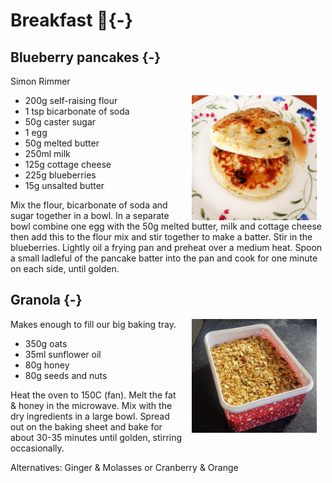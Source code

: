 # Breakfast 🥞{-}

## Blueberry pancakes {-}
Simon Rimmer

<img src="images/blueberry-pancakes.jpg" width="200" alt="Cover image" align="right" style="margin: 0 1em 0 1em" />

* 200g self-raising flour
* 1 tsp bicarbonate of soda
* 50g caster sugar
* 1 egg
* 50g melted butter
* 250ml milk
* 125g cottage cheese
* 225g blueberries
* 15g unsalted butter

Mix the flour, bicarbonate of soda and sugar together in a bowl. In a separate bowl combine one egg with the 50g melted butter, milk and cottage cheese then add this to the flour mix and stir together to make a batter. Stir in the blueberries. Lightly oil a frying pan and preheat over a medium heat. Spoon a small ladleful of the pancake batter into the pan and cook for one minute on each side, until golden.

## Granola {-}

<img src="images/granola.jpg" width="200" alt="Cover image" align="right" style="margin: 0 1em 0 1em" />
Makes enough to fill our big baking tray.

* 350g oats
* 35ml sunflower oil
* 80g honey
* 80g seeds and nuts

Heat the oven to 150C (fan). Melt the fat & honey in the microwave. Mix with the dry ingredients in a large bowl.
Spread out on the baking sheet and bake for about 30-35 minutes until golden, stirring occasionally.

Alternatives: Ginger & Molasses or Cranberry & Orange

